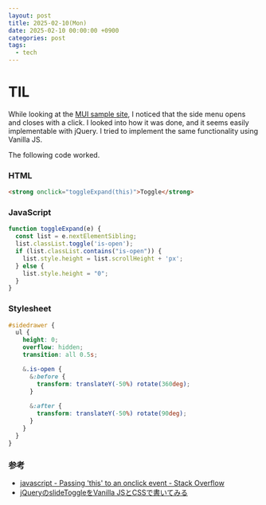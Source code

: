 ```yaml
---
layout: post
title: 2025-02-10(Mon)
date: 2025-02-10 00:00:00 +0900
categories: post
tags:
  - tech
---
```

# TIL
While looking at the [MUI sample site](https://www.muicss.com/), I noticed that the side menu opens and closes with a click.
I looked into how it was done, and it seems easily implementable with jQuery.
I tried to implement the same functionality using Vanilla JS.

The following code worked.

### HTML

```html
<strong onclick="toggleExpand(this)">Toggle</strong>
```

### JavaScript

```javascript
function toggleExpand(e) {
  const list = e.nextElementSibling;
  list.classList.toggle('is-open');
  if (list.classList.contains("is-open")) {
    list.style.height = list.scrollHeight + 'px';
  } else {
    list.style.height = "0";
  }
}
```

### Stylesheet

```css
#sidedrawer {
  ul {
    height: 0;
    overflow: hidden;
    transition: all 0.5s;

    &.is-open {
      &:before {
        transform: translateY(-50%) rotate(360deg);
      }
      
      &:after {
        transform: translateY(-50%) rotate(90deg);
      }
    }
  }
}
```

### 参考
- [javascript - Passing 'this' to an onclick event - Stack Overflow](https://stackoverflow.com/questions/12812893/passing-this-to-an-onclick-event)
- [jQueryのslideToggleをVanilla JSとCSSで書いてみる](https://muttaan.com/js-slidetoggle/)

